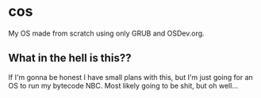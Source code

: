 # cos
My OS made from scratch using only GRUB and OSDev.org.

## What in the hell is this??

If I'm gonna be honest I have small plans with this, but I'm just going for an OS to run my bytecode NBC. Most likely going to be shit, but oh well...
